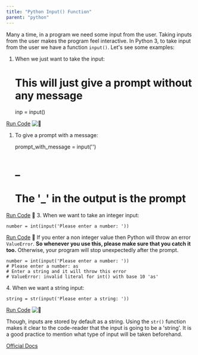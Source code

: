 ```yaml
---
title: "Python Input() Function"
parent: "python"
---
```


Many a time, in a program we need some input from the user. Taking inputs from the user makes the program feel interactive. In Python 3, to take input from the user we have a function `input()`. Let's see some examples:

1.  When we just want to take the input:

    # This will just give a prompt without any message
    inp = input()

[Run Code](https://repl.it/CUqX/0) ![:rocket:](//forum.freecodecamp.com/images/emoji/emoji_one/rocket.png?v=2 ":rocket:")

1.  To give a prompt with a message:

    prompt_with_message = input('<Your prompt message should appear here>')
    # <Your prompt message should appear here> _
    # The '_' in the output is the prompt

[Run Code](https://repl.it/CUqX/1) :rocket: 3\. When we want to take an integer input:  

    number = int(input('Please enter a number: '))

[Run Code](https://repl.it/CUqX/2) :rocket: If you enter a non integer value then Python will throw an error `ValueError`. **So whenever you use this, please make sure that you catch it too.** Otherwise, your program will stop unexpectedly after the prompt.  

    number = int(input('Please enter a number: '))
    # Please enter a number: as
    # Enter a string and it will throw this error
    # ValueError: invalid literal for int() with base 10 'as'

4\. When we want a string input:  

    string = str(input('Please enter a string: '))

[Run Code](https://repl.it/CUqX/3) ![:rocket:](//forum.freecodecamp.com/images/emoji/emoji_one/rocket.png?v=2 ":rocket:")

Though, inputs are stored by default as a string. Using the `str()` function makes it clear to the code-reader that the input is going to be a 'string'. It is a good practice to mention what type of input will be taken beforehand.

[Official Docs](https://docs.python.org/3/library/functions.html#input)
